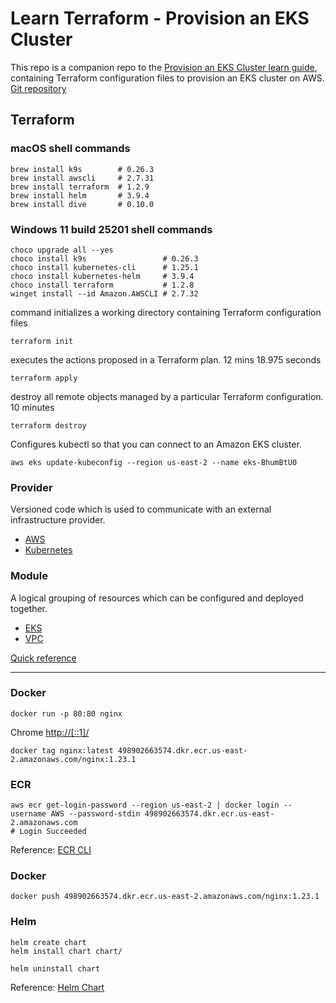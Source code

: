 # Learn Terraform - Provision an EKS Cluster

This repo is a companion repo to the [Provision an EKS Cluster learn guide](https://learn.hashicorp.com/terraform/kubernetes/provision-eks-cluster), containing
Terraform configuration files to provision an EKS cluster on AWS.  [Git repository](https://github.com/hashicorp/learn-terraform-provision-eks-cluster)

## Terraform 

### macOS shell commands
```
brew install k9s        # 0.26.3
brew install awscli     # 2.7.31
brew install terraform  # 1.2.9
brew install helm       # 3.9.4
brew install dive       # 0.10.0
```

### Windows 11 build 25201 shell commands
```
choco upgrade all --yes
choco install k9s                 # 0.26.3
choco install kubernetes-cli      # 1.25.1
choco install kubernetes-helm     # 3.9.4
choco install terraform           # 1.2.8
winget install --id Amazon.AWSCLI # 2.7.32
```

command initializes a working directory containing Terraform configuration files
```
terraform init
```
executes the actions proposed in a Terraform plan.  12 mins 18.975 seconds
```
terraform apply
```

destroy all remote objects managed by a particular Terraform configuration.  10 minutes
```
terraform destroy
```

Configures kubectl so that you can connect to an Amazon EKS cluster.
```
aws eks update-kubeconfig --region us-east-2 --name eks-BhumBtU0
```

### Provider
Versioned code which is used to communicate with an external infrastructure provider.
- [AWS](https://registry.terraform.io/providers/hashicorp/aws/latest/docs)<br/>
- [Kubernetes](https://registry.terraform.io/providers/hashicorp/kubernetes/latest/docs)<br/>

### Module
A logical grouping of resources which can be configured and deployed together.
- [EKS](https://registry.terraform.io/modules/terraform-aws-modules/eks/aws/latest)<br/>
- [VPC](https://registry.terraform.io/modules/terraform-aws-modules/vpc/aws/latest)


[Quick reference](https://www.jeremyjordan.me/terraform-quick-reference/)

---

### Docker
```
docker run -p 80:80 nginx
```
Chrome [http://[::1]/](http://[::1]/)

```
docker tag nginx:latest 498902663574.dkr.ecr.us-east-2.amazonaws.com/nginx:1.23.1
```

### ECR
```
aws ecr get-login-password --region us-east-2 | docker login --username AWS --password-stdin 498902663574.dkr.ecr.us-east-2.amazonaws.com
# Login Succeeded
```
Reference: [ECR CLI](https://docs.aws.amazon.com/AmazonECR/latest/userguide/getting-started-cli.html)

### Docker
```
docker push 498902663574.dkr.ecr.us-east-2.amazonaws.com/nginx:1.23.1
```

### Helm
```
helm create chart
helm install chart chart/
```

```
helm uninstall chart
```
Reference: [Helm Chart](https://phoenixnap.com/kb/create-helm-chart)